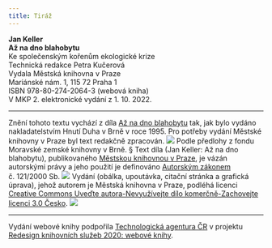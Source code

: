 ```yaml
---
title: Tiráž
---
```


**Jan Keller    
Až na dno blahobytu**  
Ke společenským kořenům ekologické krize  
Technická redakce Petra Kučerová  
Vydala Městská knihovna v Praze  
Mariánské nám. 1, 115 72 Praha 1  
ISBN 978-80-274-2064-3 (webová kniha)  
V MKP 2. elektronické vydání z 1. 10. 2022.

***

Znění tohoto textu vychází z díla [Až na dno blahobytu](https://search.mlp.cz/cz/titul/az-na-dno-blahobytu/2000051/#book-content) tak, jak bylo vydáno nakladatelstvím Hnutí Duha v Brně v roce 1995. Pro potřeby vydání Městské knihovny v Praze byl text redakčně zpracován.
![](../Images/MZK_logo_tyrkys_transparent.jpg)
Podle předlohy z fondu Moravské zemské knihovny v Brně.
§
Text díla (Jan Keller: Až na dno blahobytu), publikovaného [Městskou knihovnou v Praze](https://www.mlp.cz/cz/), je vázán autorskými právy a jeho použití je definováno [Autorským zákonem](https://www.mkcr.cz/predpisy-zakonu-709.html) č. 121/2000 Sb.
![](../Images/image001.jpg)
Vydání (obálka, upoutávka, citační stránka a grafická úprava), jehož autorem je Městská knihovna v Praze, podléhá licenci [Creative Commons Uveďte autora-Nevyužívejte dílo komerčně-Zachovejte licenci 3.0 Česko](https://creativecommons.org/licenses/by-nc-sa/3.0/cz/).
![](../Images/image002.jpg)

***

Vydání webové knihy podpořila [Technologická agentura ČR](https://www.tacr.cz/) v projektu [Redesign knihovních služeb 2020: webové knihy](https://starfos.tacr.cz/cs/project/TL04000391).
